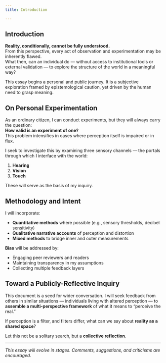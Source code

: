 ```yaml
---
title: Introduction

---
```


## Introduction

**Reality, conditionally, cannot be fully understood.**  
From this perspective, every act of observation and experimentation may be inherently flawed.  
What then, can an individual do — without access to institutional tools or external validation — to explore the structure of the world in a meaningful way?

This essay begins a personal and public journey. It is a subjective exploration framed by epistemological caution, yet driven by the human need to grasp meaning.

## On Personal Experimentation

As an ordinary citizen, I can conduct experiments, but they will always carry the question:  
**How valid is an experiment of one?**  
This problem intensifies in cases where perception itself is impaired or in flux.

I seek to investigate this by examining three sensory channels — the portals through which I interface with the world:

1. **Hearing**  
2. **Vision**  
3. **Touch**

These will serve as the basis of my inquiry.

## Methodology and Intent

I will incorporate:
- **Quantitative methods** where possible (e.g., sensory thresholds, decibel sensitivity)
- **Qualitative narrative accounts** of perception and distortion
- **Mixed methods** to bridge inner and outer measurements

**Bias** will be addressed by:
- Engaging peer reviewers and readers
- Maintaining transparency in my assumptions
- Collecting multiple feedback layers

## Toward a Publicly-Reflective Inquiry

This document is a seed for wider conversation. I will seek feedback from others in similar situations — individuals living with altered perception — to **assemble a multi-perspective framework** of what it means to “perceive the real.”

If perception is a filter, and filters differ, what can we say about **reality as a shared space**?

Let this not be a solitary search, but a **collective reflection**.

---

*This essay will evolve in stages. Comments, suggestions, and criticisms are encouraged.*